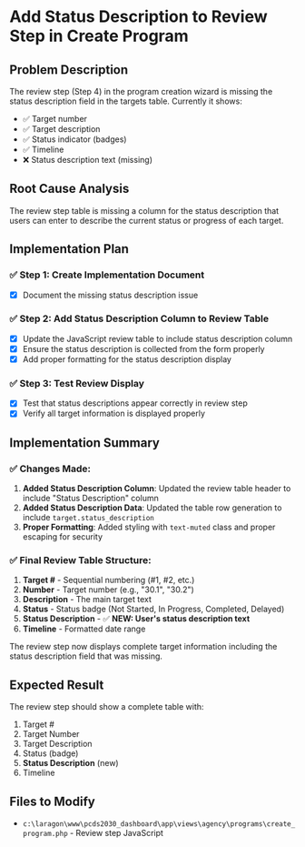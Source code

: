 # Add Status Description to Review Step in Create Program

## Problem Description
The review step (Step 4) in the program creation wizard is missing the status description field in the targets table. Currently it shows:
- ✅ Target number
- ✅ Target description  
- ✅ Status indicator (badges)
- ✅ Timeline
- ❌ Status description text (missing)

## Root Cause Analysis
The review step table is missing a column for the status description that users can enter to describe the current status or progress of each target.

## Implementation Plan

### ✅ Step 1: Create Implementation Document
- [x] Document the missing status description issue

### ✅ Step 2: Add Status Description Column to Review Table
- [x] Update the JavaScript review table to include status description column
- [x] Ensure the status description is collected from the form properly
- [x] Add proper formatting for the status description display

### ✅ Step 3: Test Review Display
- [x] Test that status descriptions appear correctly in review step
- [x] Verify all target information is displayed properly

## Implementation Summary

### ✅ Changes Made:
1. **Added Status Description Column**: Updated the review table header to include "Status Description" column
2. **Added Status Description Data**: Updated the table row generation to include `target.status_description` 
3. **Proper Formatting**: Added styling with `text-muted` class and proper escaping for security

### ✅ Final Review Table Structure:
1. **Target #** - Sequential numbering (#1, #2, etc.)
2. **Number** - Target number (e.g., "30.1", "30.2") 
3. **Description** - The main target text
4. **Status** - Status badge (Not Started, In Progress, Completed, Delayed)
5. **Status Description** - ✅ **NEW: User's status description text**
6. **Timeline** - Formatted date range

The review step now displays complete target information including the status description field that was missing.

## Expected Result
The review step should show a complete table with:
1. Target #
2. Target Number  
3. Target Description
4. Status (badge)
5. **Status Description** (new)
6. Timeline

## Files to Modify
- `c:\laragon\www\pcds2030_dashboard\app\views\agency\programs\create_program.php` - Review step JavaScript

